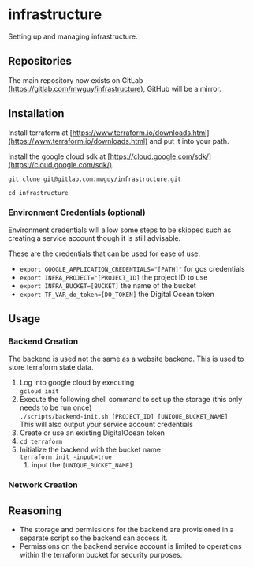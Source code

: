 # infrastructure

Setting up and managing infrastructure.

## Repositories  

The main repository now exists on GitLab (https://gitlab.com/mwguy/infrastructure), GitHub will be a mirror.

## Installation

Install terraform at [https://www.terraform.io/downloads.html](https://www.terraform.io/downloads.html) and put it into your path.

Install the google cloud sdk at [https://cloud.google.com/sdk/](https://cloud.google.com/sdk/).

`git clone git@gitlab.com:mwguy/infrastructure.git`

`cd infrastructure`

### Environment Credentials (optional)

Environment credentials will allow some steps to be skipped such as creating a service account though it is still advisable.

These are the credentials that can be used for ease of use:
* `export GOOGLE_APPLICATION_CREDENTIALS="[PATH]"` for gcs credentials
* `export INFRA_PROJECT="[PROJECT_ID]` the project ID to use
* `export INFRA_BUCKET=[BUCKET]` the name of the bucket
* `export TF_VAR_do_token=[DO_TOKEN]` the Digital Ocean token

## Usage

### Backend Creation

The backend is used not the same as a website backend. This is used to store terraform state data.

1. Log into google cloud by executing  
   `gcloud init`
1. Execute the following shell command to set up the storage (this only needs to be run once)   
   `./scripts/backend-init.sh [PROJECT_ID] [UNIQUE_BUCKET_NAME]`  
   This will also output your service account credentials
1. Create or use an existing DigitalOcean token
1. `cd terraform`
1. Initialize the backend with the bucket name  
   `terraform init -input=true`  
   1. input the `[UNIQUE_BUCKET_NAME]`
   
### Network Creation



## Reasoning

* The storage and permissions for the backend are provisioned in a separate script so the backend can access it.
* Permissions on the backend service account is limited to operations within the terraform bucket for security purposes.
